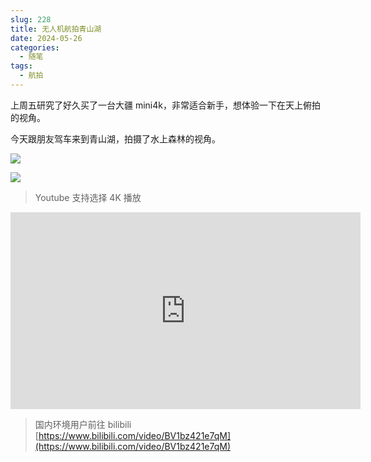 ```yaml
---
slug: 228
title: 无人机航拍青山湖
date: 2024-05-26
categories: 
  - 随笔
tags: 
  - 航拍
---
```


上周五研究了好久买了一台大疆 mini4k，非常适合新手，想体验一下在天上俯拍的视角。

今天跟朋友驾车来到青山湖，拍摄了水上森林的视角。

![](https://imgurl.zishu.me/2024/05/1716713416023.jpg)

![](https://imgurl.zishu.me/2024/05/1716713483621.jpg)

> Youtube 支持选择 4K 播放

<iframe width="560" height="315" src="https://www.youtube.com/embed/GxmFunknzWo?si=f5laZsCDJEnNc39_" title="YouTube video player" frameborder="0" allow="accelerometer; autoplay; clipboard-write; encrypted-media; gyroscope; picture-in-picture; web-share" referrerpolicy="strict-origin-when-cross-origin" allowfullscreen></iframe>


> 国内环境用户前往 bilibili [https://www.bilibili.com/video/BV1bz421e7qM](https://www.bilibili.com/video/BV1bz421e7qM)